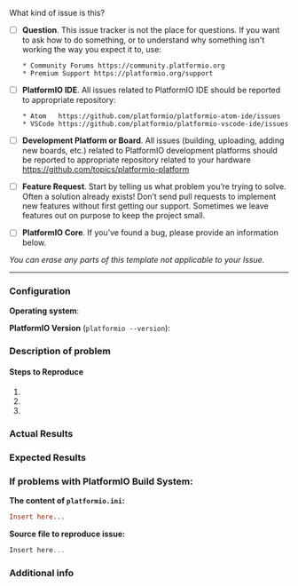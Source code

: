 What kind of issue is this?

- [ ] **Question**.
      This issue tracker is not the place for questions. If you want to ask how to do something,
      or to understand why something isn't working the way you expect it to, 
      use:
     
      * Community Forums https://community.platformio.org
      * Premium Support https://platformio.org/support

- [ ] **PlatformIO IDE**.
      All issues related to PlatformIO IDE should be reported to appropriate repository:

      * Atom   https://github.com/platformio/platformio-atom-ide/issues
      * VSCode https://github.com/platformio/platformio-vscode-ide/issues

- [ ] **Development Platform or Board**.
      All issues (building, uploading, adding new boards, etc.) related to PlatformIO development platforms
      should be reported to appropriate repository related to your hardware
      https://github.com/topics/platformio-platform

- [ ] **Feature Request**.
      Start by telling us what problem you’re trying to solve. Often a solution
      already exists! Don’t send pull requests to implement new features without first getting our
      support. Sometimes we leave features out on purpose to keep the project small.

- [ ] **PlatformIO Core**.
      If you’ve found a bug, please provide an information below.


*You can erase any parts of this template not applicable to your Issue.*

------------------------------------------------------------------

### Configuration

**Operating system**:

**PlatformIO Version** (`platformio --version`):

### Description of problem


#### Steps to Reproduce

1.
2.
3.

### Actual Results


### Expected Results


### If problems with PlatformIO Build System:

**The content of `platformio.ini`:**
```ini
Insert here...
```

**Source file to reproduce issue:**
```cpp
Insert here...
```

### Additional info
